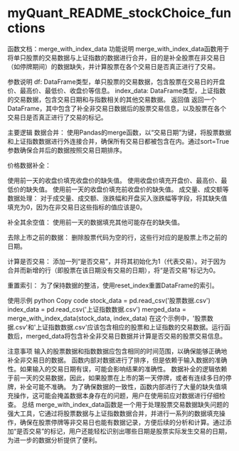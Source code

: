 # myQuant_README_stockChoice_functions

函数文档：merge_with_index_data
功能说明
merge_with_index_data函数用于将单只股票的交易数据与上证指数的数据进行合并，目的是补全股票在非交易日（如停牌期间）的数据缺失，并计算股票在各个交易日是否真正进行了交易。

参数说明
df: DataFrame类型，单只股票的交易数据，包含股票在交易日的开盘价、最高价、最低价、收盘价等信息。
index_data: DataFrame类型，上证指数的交易数据，包含交易日期和与指数相关的其他交易数据。
返回值
返回一个DataFrame，其中包含了补全非交易日数据后的股票交易信息，以及股票在各个交易日是否真正进行了交易的标记。

主要逻辑
数据合并：
使用Pandas的merge函数，以“交易日期”为键，将股票数据和上证指数数据进行外连接合并，确保所有交易日都被包含在内。通过sort=True参数确保合并后的数据按照交易日期排序。

价格数据补全：

使用前一天的收盘价填充收盘价的缺失值。
使用收盘价填充开盘价、最高价、最低价的缺失值。
使用前一天的收盘价填充前收盘价的缺失值。
成交量、成交额等数据处理：
对于成交量、成交额、涨跌幅和开盘买入涨跌幅等字段，将其缺失值填充为0，因为在非交易日这些指标的值应该是0。

补全其余空值：
使用前一天的数据填充其他可能存在的缺失值。

去除上市之前的数据：
删除股票代码为空的行，这些行对应的是股票上市之前的日期。

计算是否交易：
添加一列“是否交易”，并将其初始化为1（代表交易）。对于因为合并而新增的行（即股票在该日期没有交易的日期），将“是否交易”标记为0。

重置索引：
为了保持数据的整洁，使用reset_index重置DataFrame的索引。

使用示例
python
Copy code
stock_data = pd.read_csv('股票数据.csv')
index_data = pd.read_csv('上证指数数据.csv')
merged_data = merge_with_index_data(stock_data, index_data)
在这个示例中，'股票数据.csv'和'上证指数数据.csv'应该包含相应的股票和上证指数的交易数据。运行函数后，merged_data将包含补全非交易日数据并计算是否交易的股票交易信息。

注意事项
输入的股票数据和指数数据应包含相同的时间范围，以确保能够正确地补全非交易日的数据。
函数内部对数据进行了排序，但是依赖于输入数据的准确性。如果输入的交易日期有误，可能会影响结果的准确性。
数据补全的逻辑依赖于前一天的交易数据，因此，如果股票在上市的第一天停牌，或者有连续多日的停牌，补全可能不准确。
为了确保数据的一致性，函数内部进行了大量的缺失值填充操作，这可能会掩盖数据本身存在的问题，用户在使用前应对数据进行仔细检查。
总结
merge_with_index_data函数是一个用于处理股票交易数据缺失问题的强大工具，它通过将股票数据与上证指数数据合并，并进行一系列的数据填充操作，确保在股票停牌等非交易日也能有数据记录，方便后续的分析和计算。通过添加“是否交易”的标记，用户还能轻松识别出哪些日期是股票实际发生交易的日期，为进一步的数据分析提供了便利。
